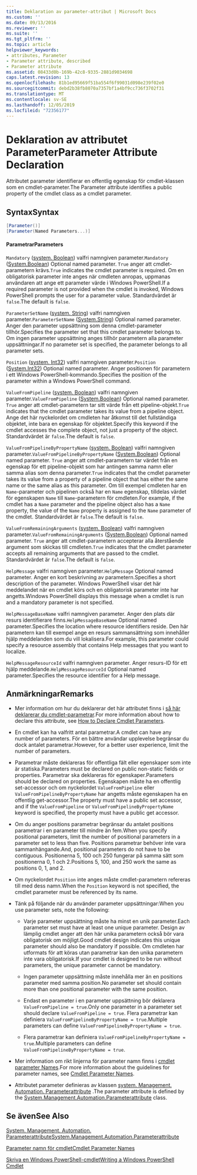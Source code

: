 ```yaml
---
title: Deklaration av parameter-attribut | Microsoft Docs
ms.custom: ''
ms.date: 09/13/2016
ms.reviewer: ''
ms.suite: ''
ms.tgt_pltfrm: ''
ms.topic: article
helpviewer_keywords:
- attributes, Parameter
- Parameter attribute, described
- Parameter attribute
ms.assetid: 08433d0b-169b-42c8-9335-2881d9034698
caps.latest.revision: 13
ms.openlocfilehash: 81b1ed95669f51ba554f6f99031d098e239f02e0
ms.sourcegitcommit: debd2b38fb8070a7357bf1a4bf9cc736f3702f31
ms.translationtype: MT
ms.contentlocale: sv-SE
ms.lasthandoff: 12/05/2019
ms.locfileid: "72356177"
---
```

# <a name="parameter-attribute-declaration"></a><span data-ttu-id="5053a-102">Deklaration av attributet Parameter</span><span class="sxs-lookup"><span data-stu-id="5053a-102">Parameter Attribute Declaration</span></span>

<span data-ttu-id="5053a-103">Attributet parameter identifierar en offentlig egenskap för cmdlet-klassen som en cmdlet-parameter.</span><span class="sxs-lookup"><span data-stu-id="5053a-103">The Parameter attribute identifies a public property of the cmdlet class as a cmdlet parameter.</span></span>

## <a name="syntax"></a><span data-ttu-id="5053a-104">Syntax</span><span class="sxs-lookup"><span data-stu-id="5053a-104">Syntax</span></span>

```csharp
[Parameter()]
[Parameter(Named Parameters...)]
```

#### <a name="parameters"></a><span data-ttu-id="5053a-105">Parametrar</span><span class="sxs-lookup"><span data-stu-id="5053a-105">Parameters</span></span>

<span data-ttu-id="5053a-106">`Mandatory` ([system. Boolean](/dotnet/api/System.Boolean)) valfri namngiven parameter.</span><span class="sxs-lookup"><span data-stu-id="5053a-106">`Mandatory` ([System.Boolean](/dotnet/api/System.Boolean)) Optional named parameter.</span></span> <span data-ttu-id="5053a-107">`True` anger att cmdlet-parametern krävs.</span><span class="sxs-lookup"><span data-stu-id="5053a-107">`True` indicates the cmdlet parameter is required.</span></span> <span data-ttu-id="5053a-108">Om en obligatorisk parameter inte anges när cmdleten anropas, uppmanas användaren att ange ett parameter värde i Windows PowerShell.</span><span class="sxs-lookup"><span data-stu-id="5053a-108">If a required parameter is not provided when the cmdlet is invoked, Windows PowerShell prompts the user for a parameter value.</span></span> <span data-ttu-id="5053a-109">Standardvärdet är `false`.</span><span class="sxs-lookup"><span data-stu-id="5053a-109">The default is `false`.</span></span>

<span data-ttu-id="5053a-110">`ParameterSetName` ([system. String](/dotnet/api/System.String)) valfri namngiven parameter.</span><span class="sxs-lookup"><span data-stu-id="5053a-110">`ParameterSetName` ([System.String](/dotnet/api/System.String)) Optional named parameter.</span></span> <span data-ttu-id="5053a-111">Anger den parameter uppsättning som denna cmdlet-parameter tillhör.</span><span class="sxs-lookup"><span data-stu-id="5053a-111">Specifies the parameter set that this cmdlet parameter belongs to.</span></span> <span data-ttu-id="5053a-112">Om ingen parameter uppsättning anges tillhör parametern alla parameter uppsättningar.</span><span class="sxs-lookup"><span data-stu-id="5053a-112">If no parameter set is specified, the parameter belongs to all parameter sets.</span></span>

<span data-ttu-id="5053a-113">`Position` ([system. Int32](/dotnet/api/System.Int32)) valfri namngiven parameter.</span><span class="sxs-lookup"><span data-stu-id="5053a-113">`Position` ([System.Int32](/dotnet/api/System.Int32)) Optional named parameter.</span></span> <span data-ttu-id="5053a-114">Anger positionen för parametern i ett Windows PowerShell-kommando.</span><span class="sxs-lookup"><span data-stu-id="5053a-114">Specifies the position of the parameter within a Windows PowerShell command.</span></span>

<span data-ttu-id="5053a-115">`ValueFromPipeline` ([system. Boolean](/dotnet/api/System.Boolean)) valfri namngiven parameter.</span><span class="sxs-lookup"><span data-stu-id="5053a-115">`ValueFromPipeline` ([System.Boolean](/dotnet/api/System.Boolean)) Optional named parameter.</span></span> <span data-ttu-id="5053a-116">`True` anger att cmdlet-parametern tar sitt värde från ett pipeline-objekt.</span><span class="sxs-lookup"><span data-stu-id="5053a-116">`True` indicates that the cmdlet parameter takes its value from a pipeline object.</span></span> <span data-ttu-id="5053a-117">Ange det här nyckelordet om cmdleten har åtkomst till det fullständiga objektet, inte bara en egenskap för objektet.</span><span class="sxs-lookup"><span data-stu-id="5053a-117">Specify this keyword if the cmdlet accesses the complete object, not just a property of the object.</span></span> <span data-ttu-id="5053a-118">Standardvärdet är `false`.</span><span class="sxs-lookup"><span data-stu-id="5053a-118">The default is `false`.</span></span>

<span data-ttu-id="5053a-119">`ValueFromPipelineByPropertyName` ([system. Boolean](/dotnet/api/System.Boolean)) valfri namngiven parameter.</span><span class="sxs-lookup"><span data-stu-id="5053a-119">`ValueFromPipelineByPropertyName` ([System.Boolean](/dotnet/api/System.Boolean)) Optional named parameter.</span></span> <span data-ttu-id="5053a-120">`True` anger att cmdlet-parametern tar värdet från en egenskap för ett pipeline-objekt som har antingen samma namn eller samma alias som denna parameter.</span><span class="sxs-lookup"><span data-stu-id="5053a-120">`True` indicates that the cmdlet parameter takes its value from a property of a pipeline object that has either the same name or the same alias as this parameter.</span></span> <span data-ttu-id="5053a-121">Om till exempel cmdleten har en `Name`-parameter och pipelinen också har en `Name` egenskap, tilldelas värdet för egenskapen `Name` till `Name`-parametern för cmdleten.</span><span class="sxs-lookup"><span data-stu-id="5053a-121">For example, if the cmdlet has a `Name` parameter and the pipeline object also has a `Name` property, the value of the `Name` property is assigned to the `Name` parameter of the cmdlet.</span></span> <span data-ttu-id="5053a-122">Standardvärdet är `false`.</span><span class="sxs-lookup"><span data-stu-id="5053a-122">The default is `false`.</span></span>

<span data-ttu-id="5053a-123">`ValueFromRemainingArguments` ([system. Boolean](/dotnet/api/System.Boolean)) valfri namngiven parameter.</span><span class="sxs-lookup"><span data-stu-id="5053a-123">`ValueFromRemainingArguments` ([System.Boolean](/dotnet/api/System.Boolean)) Optional named parameter.</span></span> <span data-ttu-id="5053a-124">`True` anger att cmdlet-parametern accepterar alla återstående argument som skickas till cmdleten.</span><span class="sxs-lookup"><span data-stu-id="5053a-124">`True` indicates that the cmdlet parameter accepts all remaining arguments that are passed to the cmdlet.</span></span> <span data-ttu-id="5053a-125">Standardvärdet är `false`.</span><span class="sxs-lookup"><span data-stu-id="5053a-125">The default is `false`.</span></span>

<span data-ttu-id="5053a-126">`HelpMessage` valfri namngiven parameter.</span><span class="sxs-lookup"><span data-stu-id="5053a-126">`HelpMessage` Optional named parameter.</span></span> <span data-ttu-id="5053a-127">Anger en kort beskrivning av parametern.</span><span class="sxs-lookup"><span data-stu-id="5053a-127">Specifies a short description of the parameter.</span></span> <span data-ttu-id="5053a-128">Windows PowerShell visar det här meddelandet när en cmdlet körs och en obligatorisk parameter inte har angetts.</span><span class="sxs-lookup"><span data-stu-id="5053a-128">Windows PowerShell displays this message when a cmdlet is run and a mandatory parameter is not specified.</span></span>

<span data-ttu-id="5053a-129">`HelpMessageBaseName` valfri namngiven parameter. Anger den plats där resurs identifierare finns.</span><span class="sxs-lookup"><span data-stu-id="5053a-129">`HelpMessageBaseName` Optional named parameter.Specifies the location where resource identifiers reside.</span></span> <span data-ttu-id="5053a-130">Den här parametern kan till exempel ange en resurs sammansättning som innehåller hjälp meddelanden som du vill lokalisera.</span><span class="sxs-lookup"><span data-stu-id="5053a-130">For example, this parameter could specify a resource assembly that contains Help messages that you want to localize.</span></span>

<span data-ttu-id="5053a-131">`HelpMessageResourceId` valfri namngiven parameter. Anger resurs-ID för ett hjälp meddelande.</span><span class="sxs-lookup"><span data-stu-id="5053a-131">`HelpMessageResourceId` Optional named parameter.Specifies the resource identifier for a Help message.</span></span>

## <a name="remarks"></a><span data-ttu-id="5053a-132">Anmärkningar</span><span class="sxs-lookup"><span data-stu-id="5053a-132">Remarks</span></span>

- <span data-ttu-id="5053a-133">Mer information om hur du deklarerar det här attributet finns i [så här deklarerar du cmdlet-parametrar](./how-to-declare-cmdlet-parameters.md).</span><span class="sxs-lookup"><span data-stu-id="5053a-133">For more information about how to declare this attribute, see [How to Declare Cmdlet Parameters](./how-to-declare-cmdlet-parameters.md).</span></span>

- <span data-ttu-id="5053a-134">En cmdlet kan ha valfritt antal parametrar.</span><span class="sxs-lookup"><span data-stu-id="5053a-134">A cmdlet can have any number of parameters.</span></span> <span data-ttu-id="5053a-135">För en bättre användar upplevelse begränsar du dock antalet parametrar.</span><span class="sxs-lookup"><span data-stu-id="5053a-135">However, for a better user experience, limit the number of parameters.</span></span>

- <span data-ttu-id="5053a-136">Parametrar måste deklareras för offentliga fält eller egenskaper som inte är statiska.</span><span class="sxs-lookup"><span data-stu-id="5053a-136">Parameters must be declared on public non-static fields or properties.</span></span> <span data-ttu-id="5053a-137">Parametrar ska deklareras för egenskaper.</span><span class="sxs-lookup"><span data-stu-id="5053a-137">Parameters should be declared on properties.</span></span> <span data-ttu-id="5053a-138">Egenskapen måste ha en offentlig set-accessor och om nyckelordet `ValueFromPipeline` eller `ValueFromPipelineByPropertyName` har angetts måste egenskapen ha en offentlig get-accessor.</span><span class="sxs-lookup"><span data-stu-id="5053a-138">The property must have a public set accessor, and if the `ValueFromPipeline` or `ValueFromPipelineByPropertyName` keyword is specified, the property must have a public get accessor.</span></span>

- <span data-ttu-id="5053a-139">Om du anger positions parametrar begränsar du antalet positions parametrar i en parameter till mindre än fem.</span><span class="sxs-lookup"><span data-stu-id="5053a-139">When you specify positional parameters,  limit the number of positional parameters in a parameter set to less than five.</span></span> <span data-ttu-id="5053a-140">Positions parametrar behöver inte vara sammanhängande.</span><span class="sxs-lookup"><span data-stu-id="5053a-140">And, positional parameters do not have to be contiguous.</span></span> <span data-ttu-id="5053a-141">Positionerna 5, 100 och 250 fungerar på samma sätt som positionerna 0, 1 och 2.</span><span class="sxs-lookup"><span data-stu-id="5053a-141">Positions 5, 100, and 250 work the same as positions 0, 1, and 2.</span></span>

- <span data-ttu-id="5053a-142">Om nyckelordet `Position` inte anges måste cmdlet-parametern refereras till med dess namn.</span><span class="sxs-lookup"><span data-stu-id="5053a-142">When the `Position` keyword is not specified, the cmdlet parameter must be referenced by its name.</span></span>

- <span data-ttu-id="5053a-143">Tänk på följande när du använder parameter uppsättningar:</span><span class="sxs-lookup"><span data-stu-id="5053a-143">When you use parameter sets, note the following:</span></span>

    - <span data-ttu-id="5053a-144">Varje parameter uppsättning måste ha minst en unik parameter.</span><span class="sxs-lookup"><span data-stu-id="5053a-144">Each parameter set must have at least one unique parameter.</span></span> <span data-ttu-id="5053a-145">Design av lämplig cmdlet anger att den här unika parametern också bör vara obligatorisk om möjligt.</span><span class="sxs-lookup"><span data-stu-id="5053a-145">Good cmdlet design indicates this unique parameter should also be mandatory if possible.</span></span> <span data-ttu-id="5053a-146">Om cmdleten har utformats för att köras utan parametrar kan den unika parametern inte vara obligatorisk.</span><span class="sxs-lookup"><span data-stu-id="5053a-146">If your cmdlet is designed to be run without parameters, the unique parameter cannot be mandatory.</span></span>

    - <span data-ttu-id="5053a-147">Ingen parameter uppsättning måste innehålla mer än en positions parameter med samma position.</span><span class="sxs-lookup"><span data-stu-id="5053a-147">No parameter set should contain more than one positional parameter with the same position.</span></span>

    - <span data-ttu-id="5053a-148">Endast en parameter i en parameter uppsättning bör deklarera `ValueFromPipeline = true`.</span><span class="sxs-lookup"><span data-stu-id="5053a-148">Only one parameter in a parameter set should declare `ValueFromPipeline = true`.</span></span> <span data-ttu-id="5053a-149">Flera parametrar kan definiera `ValueFromPipelineByPropertyName = true`.</span><span class="sxs-lookup"><span data-stu-id="5053a-149">Multiple parameters can define `ValueFromPipelineByPropertyName = true`.</span></span>

    - <span data-ttu-id="5053a-150">Flera parametrar kan definiera `ValueFromPipelineByPropertyName = true`.</span><span class="sxs-lookup"><span data-stu-id="5053a-150">Multiple parameters can define `ValueFromPipelineByPropertyName = true`.</span></span>

- <span data-ttu-id="5053a-151">Mer information om rikt linjerna för parameter namn finns i [cmdlet parameter Names](standard-cmdlet-parameter-names-and-types.md).</span><span class="sxs-lookup"><span data-stu-id="5053a-151">For more information about the guidelines for parameter names, see [Cmdlet Parameter Names](standard-cmdlet-parameter-names-and-types.md).</span></span>

- <span data-ttu-id="5053a-152">Attributet parameter definieras av klassen [system. Management. Automation. Parameterattribute](/dotnet/api/System.Management.Automation.ParameterAttribute) .</span><span class="sxs-lookup"><span data-stu-id="5053a-152">The parameter attribute is defined by the [System.Management.Automation.Parameterattribute](/dotnet/api/System.Management.Automation.ParameterAttribute) class.</span></span>

## <a name="see-also"></a><span data-ttu-id="5053a-153">Se även</span><span class="sxs-lookup"><span data-stu-id="5053a-153">See Also</span></span>

[<span data-ttu-id="5053a-154">System. Management. Automation. Parameterattribute</span><span class="sxs-lookup"><span data-stu-id="5053a-154">System.Management.Automation.Parameterattribute</span></span>](/dotnet/api/System.Management.Automation.ParameterAttribute)

[<span data-ttu-id="5053a-155">Parameter namn för cmdlet</span><span class="sxs-lookup"><span data-stu-id="5053a-155">Cmdlet Parameter Names</span></span>](standard-cmdlet-parameter-names-and-types.md)

[<span data-ttu-id="5053a-156">Skriva en Windows PowerShell-cmdlet</span><span class="sxs-lookup"><span data-stu-id="5053a-156">Writing a Windows PowerShell Cmdlet</span></span>](./writing-a-windows-powershell-cmdlet.md)
